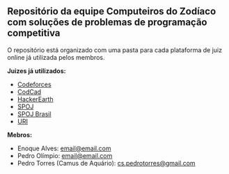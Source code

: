 ## Repositório da equipe Computeiros do Zodíaco com soluções de problemas de programação competitiva

O repositório está organizado com uma pasta para cada plataforma de juiz online já utilizada pelos membros.

**Juizes já utilizados:**

- [Codeforces](http://codeforces.com/)
- [CodCad](http://www.codcad.com/course/1)
- [HackerEarth](https://www.hackerearth.com/)
- [SPOJ](https://www.spoj.com/)
- [SPOJ Brasil](https://br.spoj.com/)
- [URI](https://www.urionlinejudge.com.br/)

**Mebros:**

- Enoque Alves: email@email.com
- Pedro Olímpio: email@email.com
- Pedro Torres (Camus de Aquário): cs.pedrotorres@gmail.com
